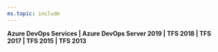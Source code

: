 ```yaml
---
ms.topic: include
---
```


**Azure DevOps Services | Azure DevOps Server 2019 | TFS 2018 | TFS 2017 | TFS 2015 | TFS 2013**
